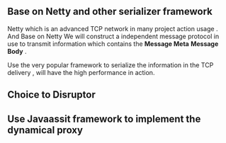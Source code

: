 
## Base on Netty and other serializer framework

Netty which is an advanced TCP network in many project action usage . And Base on Netty 
We will construct a independent message protocol in use to transmit information which contains
the **Message Meta** **Message Body** . 

Use the very popular framework to serialize the information in the TCP delivery , will have
the high performance in action.

## Choice to Disruptor 

## Use Javaassit framework to implement the dynamical proxy  